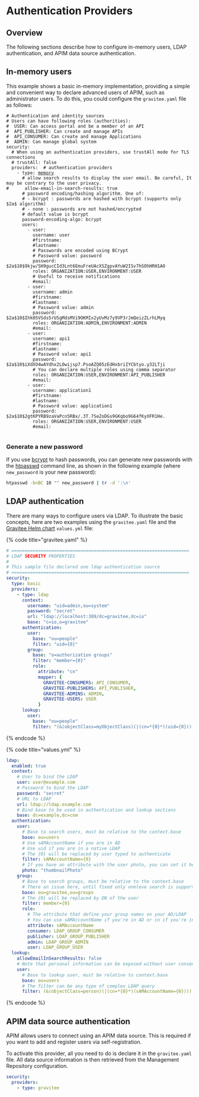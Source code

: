 # Authentication Providers

## Overview

The following sections describe how to configure in-memory users, LDAP authentication, and APIM data source authentication.

## In-memory users

This example shows a basic in-memory implementation, providing a simple and convenient way to declare advanced users of APIM, such as administrator users. To do this, you could configure the `gravitee.yaml` file as follows:

<pre class="language-yaml"><code class="lang-yaml"># Authentication and identity sources
# Users can have following roles (authorities):
#  USER: Can access portal and be a member of an API
#  API_PUBLISHER: Can create and manage APIs
#  API_CONSUMER: Can create and manage Applications
#  ADMIN: Can manage global system
security:
  # When using an authentication providers, use trustAll mode for TLS connections
  # trustAll: false
  providers:  # authentication providers
    - type: <a data-footnote-ref href="#user-content-fn-1">memory</a>
      # allow search results to display the user email. Be careful, It may be contrary to the user privacy.
#      allow-email-in-search-results: true
      # password encoding/hashing algorithm. One of:
      # - bcrypt : passwords are hashed with bcrypt (supports only $2a$ algorithm)
      # - none : passwords are not hashed/encrypted
      # default value is bcrypt
      password-encoding-algo: bcrypt
      users:
        - user:
          username: user
          #firstname:
          #lastname:
          # Passwords are encoded using BCrypt
          # Password value: password
          password: $2a$10$9kjw/SH9gucCId3Lnt6EmuFreUAcXSZgpvAYuW2ISv7hSOhHRH1AO
          roles: ORGANIZATION:USER,ENVIRONMENT:USER
          # Useful to receive notifications
          #email:
        - user:
          username: admin
          #firstname:
          #lastname:
          # Password value: admin
          password: $2a$10$Ihk05VSds5rUSgMdsMVi9OKMIx2yUvMz7y9VP3rJmQeizZLrhLMyq
          roles: ORGANIZATION:ADMIN,ENVIRONMENT:ADMIN
          #email:
        - user:
          username: api1
          #firstname:
          #lastname:
          # Password value: api1
          password: $2a$10$iXdXO4wAYdhx2LOwijsp7.PsoAZQ05zEdHxbriIYCbtyo.y32LTji
          # You can declare multiple roles using comma separator
          roles: ORGANIZATION:USER,ENVIRONMENT:API_PUBLISHER
          #email:
        - user:
          username: application1
          #firstname:
          #lastname:
          # Password value: application1
          password: $2a$10$2gtKPYRB9zaVaPcn5RBx/.3T.7SeZoDGs9GKqbo9G64fKyXFR1He.
          roles: ORGANIZATION:USER,ENVIRONMENT:USER
          #email:

</code></pre>

### Generate a new password

If you use [bcrypt](https://en.wikipedia.org/wiki/Bcrypt) to hash passwords, you can generate new passwords with the [htpasswd](https://httpd.apache.org/docs/current/en/programs/htpasswd.html) command line, as shown in the following example (where `new_password` is your new password):

```bash
htpasswd -bnBC 10 "" new_password | tr -d ':\n'
```

## LDAP authentication

There are many ways to configure users via LDAP. To illustrate the basic concepts, here are two examples using the `gravitee.yaml` file and the [Gravitee Helm chart](https://github.com/gravitee-io/gravitee-api-management/blob/master/helm/values.yaml) `values.yml` file:

{% code title="gravitee.yaml" %}
```yaml
# ===================================================================
# LDAP SECURITY PROPERTIES
#
# This sample file declared one ldap authentication source
# ===================================================================
security:
  type: basic
  providers:
    - type: ldap
      context:
        username: "uid=admin,ou=system"
        password: "secret"
        url: "ldap://localhost:389/dc=gravitee,dc=io"
        base: "c=io,o=gravitee"
      authentication:
        user:
          base: "ou=people"
          filter: "uid={0}"
        group:
          base: "o=authorization groups"
          filter: "member={0}"
          role:
            attribute: "cn"
            mapper: {
              GRAVITEE-CONSUMERS: API_CONSUMER,
              GRAVITEE-PUBLISHERS: API_PUBLISHER,
              GRAVITEE-ADMINS: ADMIN,
              GRAVITEE-USERS: USER
            }
      lookup:
        user:
          base: "ou=people"
          filter: "(&(objectClass=myObjectClass)(|(cn=*{0}*)(uid={0})))"
```
{% endcode %}

{% code title="values.yml" %}
```yaml
ldap:
  enabled: true
  context:
    # User to bind the LDAP
    user: user@example.com
    # Password to bind the LDAP
    password: "secret"
    # URL to LDAP
    url: ldap://ldap.example.com
    # Bind base to be used in authentication and lookup sections
    base: dc=example,dc=com
  authentication:
    user:
      # Base to search users, must be relative to the context.base
      base: ou=users
      # Use sAMAccountName if you are in AD
      # Use uid if you are in a native LDAP
      # The {0} will be replaced by user typed to authenticate
      filter: sAMAccountName={0}
      # If you have an attribute with the user photo, you can set it here
      photo: "thumbnailPhoto"
    group:
      # Base to search groups, must be relative to the context.base
      # There an issue here, until fixed only oneleve search is supported
      base: ou=gravitee,ou=groups
      # The {0} will be replaced by DN of the user
      filter: member={0}
      role:
        # The attribute that define your group names on your AD/LDAP
        # You can use sAMAccountName if you're in AD or cn if you're in native LDAP
        attribute: sAMAccountName
        consumer: LDAP_GROUP_CONSUMER
        publisher: LDAP_GROUP_PUBLISHER
        admin: LDAP_GROUP_ADMIN
        user: LDAP_GROUP_USER
  lookup:
    allowEmailInSearchResults: false
    # Note that personal information can be exposed without user consentment
    user:
      # Base to lookup user, must be relative to context.base
      base: ou=users
      # The filter can be any type of complex LDAP query
      filter: (&(objectClass=person)(|(cn=*{0}*)(sAMAccountName={0})))
```
{% endcode %}

## APIM data source authentication

APIM allows users to connect using an APIM data source. This is required if you want to add and register users via self-registration.

To activate this provider, all you need to do is declare it in the `gravitee.yaml` file. All data source information is then retrieved from the Management Repository configuration.

```yaml
security:
  providers:
    - type: gravitee
```

[^1]: insert memory here.
